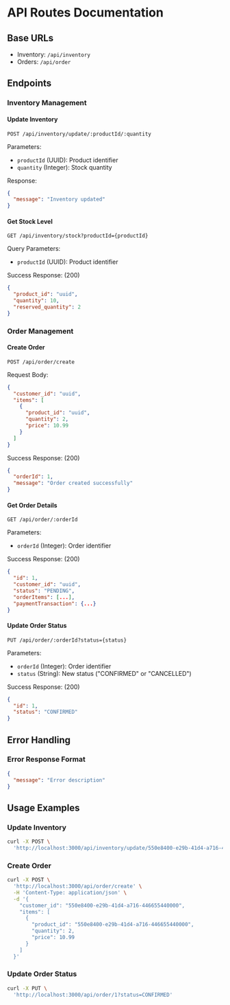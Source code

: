 # API Routes Documentation

## Base URLs
- Inventory: `/api/inventory`
- Orders: `/api/order`

## Endpoints

### Inventory Management

#### Update Inventory
```http
POST /api/inventory/update/:productId/:quantity
```

Parameters:
- `productId` (UUID): Product identifier
- `quantity` (Integer): Stock quantity

Response:
```json
{
  "message": "Inventory updated"
}
```

#### Get Stock Level
```http
GET /api/inventory/stock?productId={productId}
```

Query Parameters:
- `productId` (UUID): Product identifier

Success Response: (200)
```json
{
  "product_id": "uuid",
  "quantity": 10,
  "reserved_quantity": 2
}
```

### Order Management

#### Create Order
```http
POST /api/order/create
```

Request Body:
```json
{
  "customer_id": "uuid",
  "items": [
    {
      "product_id": "uuid",
      "quantity": 2,
      "price": 10.99
    }
  ]
}
```

Success Response: (200)
```json
{
  "orderId": 1,
  "message": "Order created successfully"
}
```

#### Get Order Details
```http
GET /api/order/:orderId
```

Parameters:
- `orderId` (Integer): Order identifier

Success Response: (200)
```json
{
  "id": 1,
  "customer_id": "uuid",
  "status": "PENDING",
  "orderItems": [...],
  "paymentTransaction": {...}
}
```

#### Update Order Status
```http
PUT /api/order/:orderId?status={status}
```

Parameters:
- `orderId` (Integer): Order identifier
- `status` (String): New status ("CONFIRMED" or "CANCELLED")

Success Response: (200)
```json
{
  "id": 1,
  "status": "CONFIRMED"
}
```

## Error Handling

### Error Response Format
```json
{
  "message": "Error description"
}
```

## Usage Examples

### Update Inventory
```bash
curl -X POST \
  'http://localhost:3000/api/inventory/update/550e8400-e29b-41d4-a716-446655440000/10'
```

### Create Order
```bash
curl -X POST \
  'http://localhost:3000/api/order/create' \
  -H 'Content-Type: application/json' \
  -d '{
    "customer_id": "550e8400-e29b-41d4-a716-446655440000",
    "items": [
      {
        "product_id": "550e8400-e29b-41d4-a716-446655440000",
        "quantity": 2,
        "price": 10.99
      }
    ]
  }'
```

### Update Order Status
```bash
curl -X PUT \
  'http://localhost:3000/api/order/1?status=CONFIRMED'
```
